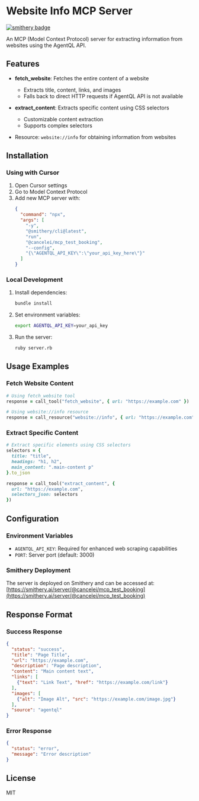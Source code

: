 # Website Info MCP Server

[![smithery badge](https://smithery.ai/badge/@cancelei/mcp_test_booking)](https://smithery.ai/server/@cancelei/mcp_test_booking)

An MCP (Model Context Protocol) server for extracting information from websites using the AgentQL API.

## Features

- **fetch_website**: Fetches the entire content of a website
  - Extracts title, content, links, and images
  - Falls back to direct HTTP requests if AgentQL API is not available
  
- **extract_content**: Extracts specific content using CSS selectors
  - Customizable content extraction
  - Supports complex selectors
  
- Resource: `website://info` for obtaining information from websites

## Installation

### Using with Cursor

1. Open Cursor settings
2. Go to Model Context Protocol
3. Add new MCP server with:
   ```json
   {
     "command": "npx",
     "args": [
       "-y",
       "@smithery/cli@latest",
       "run",
       "@cancelei/mcp_test_booking",
       "--config",
       "{\"AGENTQL_API_KEY\":\"your_api_key_here\"}"
     ]
   }
   ```

### Local Development

1. Install dependencies:
   ```bash
   bundle install
   ```

2. Set environment variables:
   ```bash
   export AGENTQL_API_KEY=your_api_key
   ```

3. Run the server:
   ```bash
   ruby server.rb
   ```

## Usage Examples

### Fetch Website Content
```ruby
# Using fetch_website tool
response = call_tool("fetch_website", { url: "https://example.com" })

# Using website://info resource
response = call_resource("website://info", { url: "https://example.com" })
```

### Extract Specific Content
```ruby
# Extract specific elements using CSS selectors
selectors = {
  title: "title",
  headings: "h1, h2",
  main_content: ".main-content p"
}.to_json

response = call_tool("extract_content", {
  url: "https://example.com",
  selectors_json: selectors
})
```

## Configuration

### Environment Variables

- `AGENTQL_API_KEY`: Required for enhanced web scraping capabilities
- `PORT`: Server port (default: 3000)

### Smithery Deployment

The server is deployed on Smithery and can be accessed at:
[https://smithery.ai/server/@cancelei/mcp_test_booking](https://smithery.ai/server/@cancelei/mcp_test_booking)

## Response Format

### Success Response
```json
{
  "status": "success",
  "title": "Page Title",
  "url": "https://example.com",
  "description": "Page description",
  "content": "Main content text",
  "links": [
    {"text": "Link Text", "href": "https://example.com/link"}
  ],
  "images": [
    {"alt": "Image Alt", "src": "https://example.com/image.jpg"}
  ],
  "source": "agentql"
}
```

### Error Response
```json
{
  "status": "error",
  "message": "Error description"
}
```

## License

MIT 